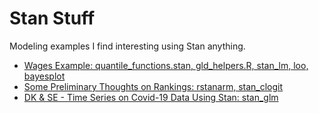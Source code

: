 # Stan Stuff
Modeling examples I find interesting using Stan anything.
  
* [Wages Example: quantile_functions.stan, gld_helpers.R, stan_lm, loo, bayesplot](https://arpasan.github.io/stan_stuff/wages.html)
* [Some Preliminary Thoughts on Rankings: rstanarm, stan_clogit](https://arpasan.github.io/stan_stuff/just.html)
* [DK & SE - Time Series on Covid-19 Data Using Stan: stan_glm](https://arpasan.github.io/stan_stuff/cdss2020_kyb_aa_abridged.html)
